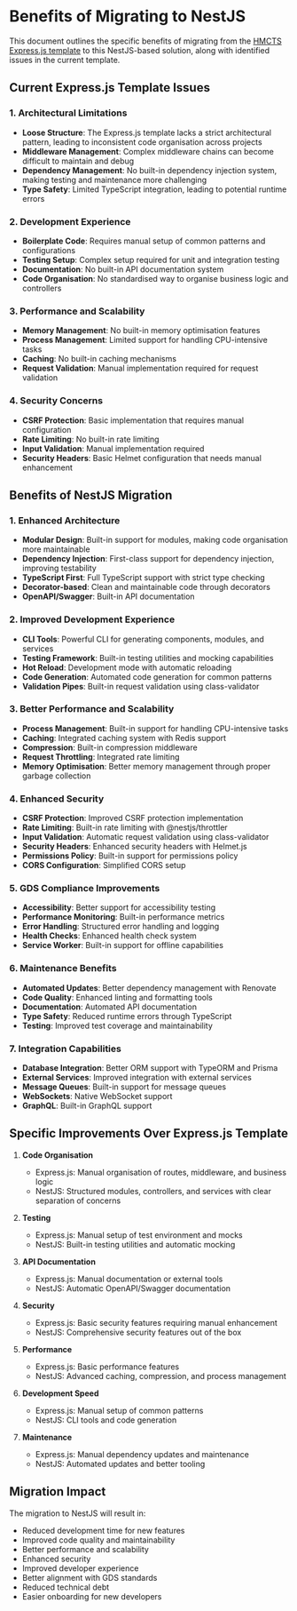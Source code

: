 # Benefits of Migrating to NestJS

This document outlines the specific benefits of migrating from the [HMCTS Express.js template](https://github.com/hmcts/expressjs-template) to this NestJS-based solution, along with identified issues in the current template.

## Current Express.js Template Issues

### 1. Architectural Limitations
- **Loose Structure**: The Express.js template lacks a strict architectural pattern, leading to inconsistent code organisation across projects
- **Middleware Management**: Complex middleware chains can become difficult to maintain and debug
- **Dependency Management**: No built-in dependency injection system, making testing and maintenance more challenging
- **Type Safety**: Limited TypeScript integration, leading to potential runtime errors

### 2. Development Experience
- **Boilerplate Code**: Requires manual setup of common patterns and configurations
- **Testing Setup**: Complex setup required for unit and integration testing
- **Documentation**: No built-in API documentation system
- **Code Organisation**: No standardised way to organise business logic and controllers

### 3. Performance and Scalability
- **Memory Management**: No built-in memory optimisation features
- **Process Management**: Limited support for handling CPU-intensive tasks
- **Caching**: No built-in caching mechanisms
- **Request Validation**: Manual implementation required for request validation

### 4. Security Concerns
- **CSRF Protection**: Basic implementation that requires manual configuration
- **Rate Limiting**: No built-in rate limiting
- **Input Validation**: Manual implementation required
- **Security Headers**: Basic Helmet configuration that needs manual enhancement

## Benefits of NestJS Migration

### 1. Enhanced Architecture
- **Modular Design**: Built-in support for modules, making code organisation more maintainable
- **Dependency Injection**: First-class support for dependency injection, improving testability
- **TypeScript First**: Full TypeScript support with strict type checking
- **Decorator-based**: Clean and maintainable code through decorators
- **OpenAPI/Swagger**: Built-in API documentation

### 2. Improved Development Experience
- **CLI Tools**: Powerful CLI for generating components, modules, and services
- **Testing Framework**: Built-in testing utilities and mocking capabilities
- **Hot Reload**: Development mode with automatic reloading
- **Code Generation**: Automated code generation for common patterns
- **Validation Pipes**: Built-in request validation using class-validator

### 3. Better Performance and Scalability
- **Process Management**: Built-in support for handling CPU-intensive tasks
- **Caching**: Integrated caching system with Redis support
- **Compression**: Built-in compression middleware
- **Request Throttling**: Integrated rate limiting
- **Memory Optimisation**: Better memory management through proper garbage collection

### 4. Enhanced Security
- **CSRF Protection**: Improved CSRF protection implementation
- **Rate Limiting**: Built-in rate limiting with @nestjs/throttler
- **Input Validation**: Automatic request validation using class-validator
- **Security Headers**: Enhanced security headers with Helmet.js
- **Permissions Policy**: Built-in support for permissions policy
- **CORS Configuration**: Simplified CORS setup

### 5. GDS Compliance Improvements
- **Accessibility**: Better support for accessibility testing
- **Performance Monitoring**: Built-in performance metrics
- **Error Handling**: Structured error handling and logging
- **Health Checks**: Enhanced health check system
- **Service Worker**: Built-in support for offline capabilities

### 6. Maintenance Benefits
- **Automated Updates**: Better dependency management with Renovate
- **Code Quality**: Enhanced linting and formatting tools
- **Documentation**: Automated API documentation
- **Type Safety**: Reduced runtime errors through TypeScript
- **Testing**: Improved test coverage and maintainability

### 7. Integration Capabilities
- **Database Integration**: Better ORM support with TypeORM and Prisma
- **External Services**: Improved integration with external services
- **Message Queues**: Built-in support for message queues
- **WebSockets**: Native WebSocket support
- **GraphQL**: Built-in GraphQL support

## Specific Improvements Over Express.js Template

1. **Code Organisation**
   - Express.js: Manual organisation of routes, middleware, and business logic
   - NestJS: Structured modules, controllers, and services with clear separation of concerns

2. **Testing**
   - Express.js: Manual setup of test environment and mocks
   - NestJS: Built-in testing utilities and automatic mocking

3. **API Documentation**
   - Express.js: Manual documentation or external tools
   - NestJS: Automatic OpenAPI/Swagger documentation

4. **Security**
   - Express.js: Basic security features requiring manual enhancement
   - NestJS: Comprehensive security features out of the box

5. **Performance**
   - Express.js: Basic performance features
   - NestJS: Advanced caching, compression, and process management

6. **Development Speed**
   - Express.js: Manual setup of common patterns
   - NestJS: CLI tools and code generation

7. **Maintenance**
   - Express.js: Manual dependency updates and maintenance
   - NestJS: Automated updates and better tooling

## Migration Impact

The migration to NestJS will result in:
- Reduced development time for new features
- Improved code quality and maintainability
- Better performance and scalability
- Enhanced security
- Improved developer experience
- Better alignment with GDS standards
- Reduced technical debt
- Easier onboarding for new developers 